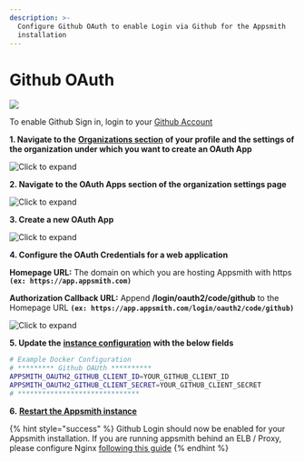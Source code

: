 ```yaml
---
description: >-
  Configure Github OAuth to enable Login via Github for the Appsmith
  installation
---
```


# Github OAuth

![](../../../.gitbook/assets/github-login.png)

To enable Github Sign in, login to your [Github Account](https://github.com)

**1. Navigate to the** [**Organizations section**](https://github.com/settings/organizations) **of your profile and the settings of the organization under which you want to create an OAuth App**

![Click to expand](../../../.gitbook/assets/github-orgs.png)

**2. Navigate to the OAuth Apps section of the organization settings page**

![Click to expand](../../../.gitbook/assets/github-oauth-apps.png)

**3. Create a new OAuth App**

![Click to expand](../../../.gitbook/assets/github-reg-app.png)

**4. Configure the OAuth Credentials for a web application**

**Homepage URL:** The domain on which you are hosting Appsmith with https **`(ex: https://app.appsmith.com)`**

**Authorization Callback URL:** Append **/login/oauth2/code/github** to the Homepage URL **`(ex: https://app.appsmith.com/login/oauth2/code/github)`**

![Click to expand](../../../.gitbook/assets/github-app-config.png)

**5. Update the** [**instance configuration**](../) **with the below fields**

```bash
# Example Docker Configuration 
# ********* Github OAUth **********
APPSMITH_OAUTH2_GITHUB_CLIENT_ID=YOUR_GITHUB_CLIENT_ID
APPSMITH_OAUTH2_GITHUB_CLIENT_SECRET=YOUR_GITHUB_CLIENT_SECRET                                                                                                                          18,61         28%
# ******************************
```

**6.** [**Restart the Appsmith instance**](../)

{% hint style="success" %}
Github Login should now be enabled for your Appsmith installation. If you are running appsmith behind an ELB / Proxy, please configure Nginx [following this guide](../../../troubleshooting-guide/deployment-errors.md#oauth-sign-up-not-working)
{% endhint %}
